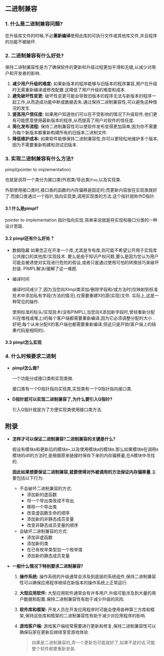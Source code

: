 ## 二进制兼容

### 1. 什么是二进制兼容问题?

在升级库文件的时候,不必**重新编译**使用此库的可执行文件或其他库文件,并且程序的功能不被破坏.

### 2. 二进制兼容有什么好处?

保持二进制兼容性是为了确保软件的更新和升级过程更加平滑和无缝,以减少对用户和开发者的影响.

1. **减少用户升级的难度:** 如果新版本的程序能够与旧版本的程序兼容,用户在升级时无需重新编译或修改配置.这降低了用户升级的难度和成本.
2. **避免破坏性变更:** 破坏性变更可能会导致旧版本的程序无法与新版本的程序一起工作,从而造成功能中断或数据丢失.通过保持二进制兼容性,可以避免这种情况的发生.
3. **提高用户信任度:** 如果用户知道他们可以在不受影响的情况下升级软件,他们更有可能愿意使用最新版本的程序,从而提高了用户对软件的信任度.
4. **简化发布流程:** 保持二进制兼容性可以使软件发布变得更加简单,因为你不需要为每个新版本都重新构建所有的旧版本二进制文件.
5. **降低维护成本:** 如果软件能够保持二进制兼容性,你可以更轻松地维护多个版本,因为不需要重新构建和测试旧版本.

### 3. 实现二进制兼容有什么方法?

pimpl(pointer to implementation)

也就是说将一个类分为接口类(外观类/导出类)`Foo`,以及实现类.

外部使用接口类时,接口类的函数的内存偏移是固定的;而更新内容放在实现类就好了.而接口类通过一个指针,指向实现类,调用实现类的方法.这个指针就称作D指针.


#### 3.1 什么是pimpl?
  pointer to implementation
  指针指向实现.简单来说就是将实现和接口分类的一种设计思路.

#### 3.2 pimpl还有什么好处？
*  数据隐藏
  如果您正在开发一个库,尤其是专有库,则可能不希望公开用于实现库公共接口的其他库/实现技术. 要么是由于知识产权问题,要么是因为您认为用户可能会被诱使对实现进行危险的假设,或者只是通过使用可怕的转换技巧来破坏封装. PIMPL解决/缓解了这一难题.

* 编译时间

  编译时间减少了,因为当您向XImpl类添加/删除字段和/或方法时(仅映射到标准技术中添加私有字段/方法的情况),仅需要重建X的源(实现)文件. 实际上,这是一种常见的操作.

  使用标准的标头/实现技术(没有PIMPL),当您向X添加新字段时,曾经重新分配X(在堆栈或堆上)的每个客户端都需要重新编译,因为它必须调整分配的大小 . 好吧,每个从未分配X的客户端也都需要重新编译,但这只是开销(客户端上的结果代码是相同的).


#### 3.3 pimpl怎么实现

### 4. 什么时候要求二进制

* **pimpl怎么做?**

  一个功能分成接口类和实现类做.

  接口类有一个D指针指向实现类,实现类有一个Q指针指向接口类.

* **D指针就可以实现二进制兼容了,为什么要引入Q指针?**

  引入Q指针就是为了方便实现类使用接口类方法.

## 附录

* **怎样才可以保证二进制兼容?二进制兼容的关键是什么?**

  假设有模块`A`和更新后的模块`A+`,以及使用模块`A`的模块`B`.那么如果模块`B`在调用`A`模块的dll的方法时,是根据原来链接时保存下来的内存偏移量,在A模块中寻找的.

  **因此如果想要保证二进制兼容,就要使得对外被调用的方法保证内存偏移量**.主要包括以下行为:

  * 不会破坏二进制兼容的方式:
    * 添加新的虚函数
    * 将一个导出类改成不导出
    * 移除一个导出类
    * 改变虚函数生命的顺序
    * 添加新的非静态成员变量
    * 改变非静态成员变量的顺序
  * 会破坏二进制兼容的方式:
    * 添加非虚函数
    * 添加新的类
    * 在已有枚举类型加一个枚举值
    * 添加新的静态成员变量



* **一般什么情况下特别要求二进制兼容?**

  1. **操作系统:** 操作系统的升级通常会涉及到底层的系统组件,保持二进制兼容性可以确保应用程序继续在新版本的操作系统上正常运行.

  2. **大型应用软件:** 大型应用软件通常会有许多用户,升级可能涉及到大量的用户数据和配置.保持二进制兼容性有助于减少升级的风险.

  3. **软件库和框架:** 开发人员在开发应用程序时可能会使用各种第三方库和框架,保持这些库和框架的二进制兼容性有助于减少对应用程序的影响.

  4. **游戏客户端:** 游戏客户端经常需要进行更新和修复,保持二进制兼容性可以确保玩家在更新后继续享受游戏体验.
     >  如果是二进制兼容的,弄一个更新包可能就好了,如果不是的话,可能整个软件都要重新安装.